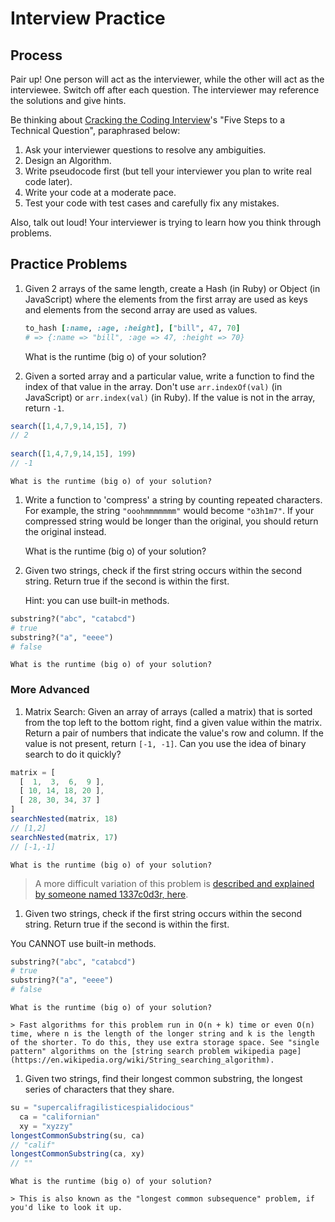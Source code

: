 # Interview Practice

## Process

Pair up! One person will act as the interviewer, while the other will act as the interviewee.  Switch off after each question.  The interviewer may reference the solutions and give hints.  

Be thinking about <a href="http://www.amazon.com/Cracking-Coding-Interview-6th-Edition/dp/0984782850" target="_blank">Cracking the Coding Interview</a>'s "Five Steps to a Technical Question", paraphrased below:

1. Ask your interviewer questions to resolve any ambiguities.
2. Design an Algorithm.
3. Write pseudocode first (but tell your interviewer you plan to write real code later).
4. Write your code at a moderate pace.
5. Test your code with test cases and carefully fix any mistakes.

Also, talk out loud! Your interviewer is trying to learn how you think through problems.

## Practice Problems

1. Given 2 arrays of the same length, create a Hash (in Ruby) or Object (in JavaScript) where the elements from the first array are used as keys and elements from the second array are used as values.

	```ruby
	to_hash [:name, :age, :height], ["bill", 47, 70]
	# => {:name => "bill", :age => 47, :height => 70}
	```
	
	What is the runtime (big o) of your solution?

1. Given a sorted array and a particular value, write a function to find the index of that value in the array. Don't use `arr.indexOf(val)` (in JavaScript) or `arr.index(val)` (in Ruby).  If the value is not in the array, return `-1`.  

  ```js
  search([1,4,7,9,14,15], 7)
  // 2
	
  search([1,4,7,9,14,15], 199)
  // -1
  ```

	What is the runtime (big o) of your solution?

1. Write a function to 'compress' a string by counting repeated characters.  For example, the string `"ooohmmmmmmm"` would become `"o3h1m7"`. If your compressed string would be longer than the original, you should return the original instead.


	What is the runtime (big o) of your solution?


1. Given two strings, check if the first string occurs within the second string. Return true if the second is within the first.  

	Hint: you can use built-in methods.

  ```ruby
  substring?("abc", "catabcd")
  # true
  substring?("a", "eeee")
  # false
  ```
	
	What is the runtime (big o) of your solution?
	
	
	
### More Advanced


1. Matrix Search: Given an array of arrays (called a matrix) that is sorted from the top left to the bottom right, find a given value within the matrix. Return a pair of numbers that indicate the value's row and column. If the value is not present, return `[-1, -1]`.  Can you use the idea of binary search to do it quickly?

  ```js
  matrix = [
  	[  1,  3,  6,  9 ],
  	[ 10, 14, 18, 20 ],
  	[ 28, 30, 34, 37 ]
  ]
  searchNested(matrix, 18)
  // [1,2]
  searchNested(matrix, 17)
  // [-1,-1]

  ```
	
	
	What is the runtime (big o) of your solution?

  > A more difficult variation of this problem is <a href="http://articles.leetcode.com/2010/10/searching-2d-sorted-matrix.html" target="_blank">described and explained by someone named 1337c0d3r, here</a>.
	


1. Given two strings, check if the first string occurs within the second string. Return true if the second is within the first.  

  You CANNOT use built-in methods.

  ```ruby
  substring?("abc", "catabcd")
  # true
  substring?("a", "eeee")
  # false
  ```
	
	What is the runtime (big o) of your solution?
	
	> Fast algorithms for this problem run in O(n + k) time or even O(n) time, where n is the length of the longer string and k is the length of the shorter. To do this, they use extra storage space. See "single pattern" algorithms on the [string search problem wikipedia page](https://en.wikipedia.org/wiki/String_searching_algorithm).
	
	
1. Given two strings, find their longest common substring, the longest series of characters that they share.


  ```js
  su = "supercalifragilisticespialidocious"
	ca = "californian"
	xy = "xyzzy"
  longestCommonSubstring(su, ca)
  // "calif"
  longestCommonSubstring(ca, xy)
  // ""

  ```

	What is the runtime (big o) of your solution?
	
	> This is also known as the "longest common subsequence" problem, if you'd like to look it up. 

